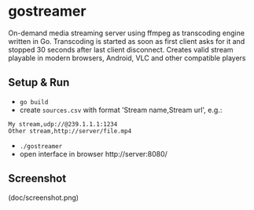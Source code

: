 # gostreamer

On-demand media streaming server using ffmpeg as transcoding engine written in Go.
Transcoding is started as soon as first client asks for it and stopped 30 seconds after last client disconnect.
Creates valid stream playable in modern browsers, Android, VLC and other compatible players

## Setup & Run
* ```go build```
* create ```sources.csv``` with format 'Stream name,Stream url', e.g.:
```
My stream,udp://@239.1.1.1:1234
Other stream,http://server/file.mp4
```
* ```./gostreamer```
* open interface in browser http://server:8080/

## Screenshot
(doc/screenshot.png)
